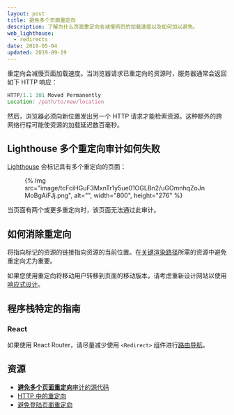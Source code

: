 ```yaml
---
layout: post
title: 避免多个页面重定向
description: 了解为什么页面重定向会减慢网页的加载速度以及如何加以避免。
web_lighthouse:
  - redirects
date: 2019-05-04
updated: 2019-09-19
---
```


重定向会减慢页面加载速度。当浏览器请求已重定向的资源时，服务器通常会返回如下 HTTP 响应：

```js
HTTP/1.1 301 Moved Permanently
Location: /path/to/new/location
```

然后，浏览器必须向新位置发出另一个 HTTP 请求才能检索资源。这种额外的跨网络行程可能使资源的加载延迟数百毫秒。

## Lighthouse 多个重定向审计如何失败

[Lighthouse](https://developers.google.com/web/tools/lighthouse/) 会标记具有多个重定向的页面：

<figure>{% Img src="image/tcFciHGuF3MxnTr1y5ue01OGLBn2/uGOmnhqZoJnMoBgAiFJj.png", alt="", width="800", height="276" %}</figure>

当页面有两个或更多重定向时，该页面无法通过此审计。

## 如何消除重定向

将指向标记的资源的链接指向资源的当前位置。在[关键渲染路径](https://developers.google.com/web/fundamentals/performance/critical-rendering-path/)所需的资源中避免重定向尤为重要。

如果您使用重定向将移动用户转移到页面的移动版本，请考虑重新设计网站以使用[响应式设计](/responsive-web-design-basics/)。

## 程序栈特定的指南

### React

如果使用 React Router，请尽量减少使用 `<Redirect>` 组件进行[路由导航](https://reacttraining.com/react-router/web/api/Redirect)。

## 资源

- [**避免多个页面重定向**审计的源代码](https://github.com/GoogleChrome/lighthouse/blob/master/lighthouse-core/audits/redirects.js)
- [HTTP 中的重定向](https://developer.mozilla.org/docs/Web/HTTP/Redirections)
- [避免登陆页面重定向](https://developers.google.com/speed/docs/insights/AvoidRedirects)
